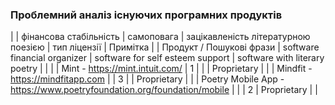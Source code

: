 ### Проблемний аналіз існуючих програмних продуктів

|  | фінансова стабільність | самоповага | зацікавленість літературною поезією | тип ліцензії | Примітка |
| Продукт / Пошукові фрази | software financial organizer | software for self esteem support | software with literary poetry |  |  |
| Mint - https://mint.intuit.com/ | 1 |  |  | Proprietary |  |
| Mindfit - https://mindfitapp.com |  | 3 |  | Proprietary |  |
| Poetry Mobile App - https://www.poetryfoundation.org/foundation/mobile |  |  | 2 | Proprietary |  |